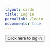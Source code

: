 ```yaml
---
layout: cards
title: Log in
permalink: /login
nocomments: true
---
```

<p class="text-center mt-5 mb-5"><button type="button" class="mt-5 mb-5 btn btn-primary btn-lg login">Click here to log in</button></p>
<div id="login-conf" data-goto="/account" data-autoload="true">
</div>

